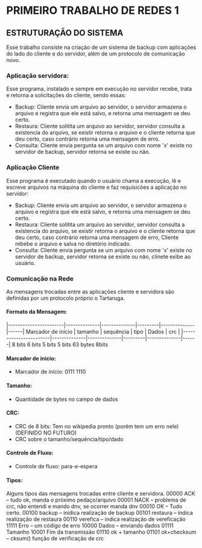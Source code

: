 # PRIMEIRO TRABALHO DE REDES 1
## ESTRUTURAÇÃO DO SISTEMA
Esse trabalho consiste na criação de um sistema de backup com aplicações do lado do cliente e do servidor, além de um protocolo de comunicação novo.
### Aplicação servidora:
Esse programa, instalado e sempre em execução no servidor recebe, trata e retorna a solicitações do cliente, sendo essas:
  - Backup: Cliente envia um arquivo ao servidor, o servidor armazena o arquivo e registra que ele está salvo, e retorna uma mensagem se deu certo.
  - Restaura: Cliente solitita um arquivo ao servidor, servidor consulta a existencia do arquivo, se existir retorna o arquivo e o cliente retorna que deu certo, caso contrário retorna uma mensagem de erro.
  - Consulta: Cliente envia pergunta se um arquivo com nome 'x' existe no servidor de backup, servidor retorna se existe ou não.

### Aplicação Cliente
Esse programa é executado quando o usuário chama a execução, lê e escreve arquivos na máquina do cliente e faz requisicões a aplicação no servidor:
  - Backup: Cliente envia um arquivo ao servidor, o servidor armazena o arquivo e registra que ele está salvo, e retorna uma mensagem se deu certo.
  - Restaura: Cliente solitita um arquivo ao servidor, servidor consulta a existencia do arquivo, se existir retorna o arquivo e o cliente retorna que deu certo, caso contrário retorna uma mensagem de erro, Cliente rebebe o arquivo e salva no diretório indicado.
  - Consulta: Cliente envia pergunta se um arquivo com nome 'x' existe no servidor de backup, servidor retorna se existe ou não, clinete exibe ao usuário.

### Comunicação na Rede
As mensagens trocadas entre as aplicações cliente e servidora são definidas por um protocolo próprio o Tartaruga.

#### Formato da Mensagem:
|-----------------------|--------------|--------------|---------|--------------|------|
   Marcador de início   | tamanho      | sequência    | tipo    | Dados        | crc  |
|-----------------------|--------------|--------------|---------|--------------|------|
  8 bits                   6 bits         5 bits         5 bits    63 bytes     8bits

#### Marcador de inicio:
  - Marcador de início: 0111 1110 

#### Tamanho:
  - Quantidade de bytes no campo de dados

#### CRC:
  - CRC de 8 bits: Tem no wikipedia pronto (porém tem um erro nele) (DEFINIDO NO FUTURO) 
  - CRC sobre o tamanho/sequência/tipo/dado

#### Controle de Fluxo:
  - Controle de fluxo: para-e-espera

#### Tipos:
Alguns tipos das mensagens trocadas entre cliente e servidora.
00000 ACK – tudo ok, manda o próximo pedaço/arquivo
00001 NACK – problema de crc, não entendi e mando dnv, se ocorrer
manda dnv
00010 OK – Tudo certo.
00100 backup – inidica realização de backup
00101 restaura – indica realização de restaura
00110 verefica – indica realização de vereficação
11111 Erro – um código de erro
10000 Dados – enviando dados
01111 Tamanho
10001 Fim da transmissão
01110 ok + tamanho
01101 ok+checksum – cksum() função de verificação de crc


